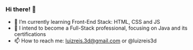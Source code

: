 ### Hi there! 👋


- 🌱 I’m currently learning Front-End Stack: HTML, CSS and JS
- 🔭 I intend to become a Full-Stack professional, focusing on Java and its certifications
- 📫 How to reach me: luizreis.3d@gmail.com or @luizreis3d

